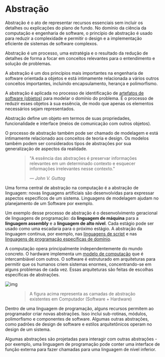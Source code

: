 # Abstração

Abstração é o ato de representar recursos essenciais sem incluir os detalhes ou explicações do plano de fundo. No domínio da ciência da computação e engenharia de software, o princípio de abstração é usado para reduzir a complexidade e permitir o design e a implementação eficiente de sistemas de software complexos.

Abstração é um processo, uma estratégia e o resultado da redução de detalhes de forma a focar em conceitos relevantes para o entendimento e solução de problemas.

A abstração é um dos princípios mais importantes na engenharia de software orientada a objetos e está intimamente relacionada a vários outros conceitos importantes, incluindo encapsulamento, herança e polimorfismo.

A abstração é aplicada no processo de identificação de [artefatos de software (objetos)](https://en.wikipedia.org/wiki/Object_(computer_science)) para modelar o domínio do problema. É o processo de reduzir esses objetos à sua essência, de modo que apenas os elementos necessários sejam representados. 

Abstração define um objeto em termos de suas propriedades, funcionalidade e interface (meios de comunicação com outros objetos).

O processo de abstração também pode ser chamado de modelagem e está intimamente relacionado aos conceitos de teoria e design. Os modelos também podem ser considerados tipos de abstrações por sua generalização de aspectos da realidade.

<figure>
    <blockquote>
        <p>"A essência das abstrações é preservar informações relevantes em um determinado contexto e esquecer informações irrelevantes nesse contexto."</p>
        <footer>
            <cite>— John V. Guttag</cite>
        </footer>
    </blockquote>
</figure>

Uma forma central de abstração na computação é a abstração de linguagem: novas linguagens artificiais são desenvolvidas para expressar aspectos específicos de um sistema. Linguagens de modelagem ajudam no planejamento de um Software por exemplo.

Um exemplo desse processo de abstração é o desenvolvimento geracional de linguagens de programação: da **linguagem de máquina** para a **linguagem assembly** e a **linguagem de alto nível**. Cada estágio pode ser usado como uma escadaria para o próximo estágio. A abstração da linguagem continua, por exemplo, nas [linguagens de script](https://en.wikipedia.org/wiki/Scripting_language) e nas [linguagens de programação específicas de domínio](https://en.wikipedia.org/wiki/Domain-specific_language).

A computação opera principalmente independentemente do mundo concreto. O hardware implementa um [modelo de computação](https://en.wikipedia.org/wiki/Model_of_computation) que é intercambiável com outros. O software é estruturado em arquiteturas para permitir que os humanos criem sistemas enormes, concentrando-se em alguns problemas de cada vez. Essas arquiteturas são feitas de escolhas específicas de abstrações.

![img](https://i.ibb.co/Sy2CcRd/Camadas-Abstra-o.png)

<figure>
    <blockquote>
        <p>A figura acima representa as camadas de abstração existentes em Computador (Software + Hardware)</p>
    </blockquote>
</figure>

Dentro de uma linguagem de programação, alguns recursos permitem ao programador criar novas abstrações. Isso inclui sub-rotinas, módulos, polimorfismo e componentes de software. Algumas outras abstrações, como padrões de design de software e estilos arquitetônicos operam no design de um sistema.

Algumas abstrações são projetadas para interagir com outras abstrações - por exemplo, uma linguagem de programação pode conter uma interface de função externa para fazer chamadas para uma linguagem de nível inferior.